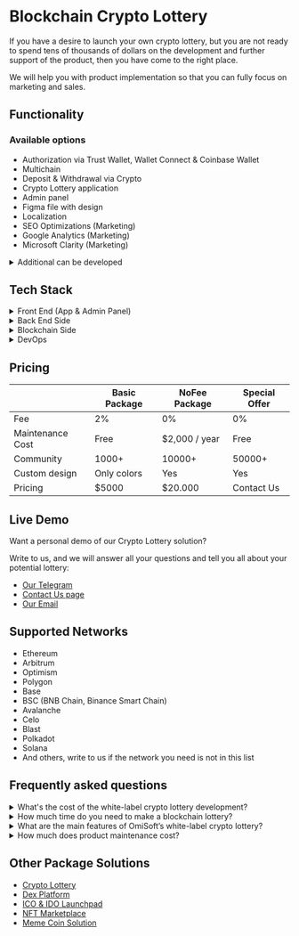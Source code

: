# Blockchain Crypto Lottery

If you have a desire to launch your own crypto lottery, but you are not ready to spend tens of thousands of dollars on the development and further support of the product, then you have come to the right place.

We will help you with product implementation so that you can fully focus on marketing and sales.

## Functionality

### Available options

- Authorization via Trust Wallet, Wallet Connect & Coinbase Wallet
- Multichain
- Deposit & Withdrawal via Crypto
- Crypto Lottery application
- Admin panel
- Figma file with design
- Localization
- SEO Optimizations (Marketing)
- Google Analytics (Marketing)
- Microsoft Clarity (Marketing)

<details>
  <summary>Additional can be developed</summary>
  <ul>
      <li>Deposit & Withdrawal via Fiat (A license is required)</li>
      <li>Landing Page</li>
      <li>Blog</li>
      <li>Integration with Social Networks</li>
      <li>Mobile Application (A license is required)</li>
      <li>Telegram bot or Telegram Mini App</li>
      <li>Join Bonus (Marketing)</li>
      <li>Daily Bonus (Marketing)</li>
      <li>Referral System (Marketing)</li>
  </ul>
</details>

## Tech Stack

<details>
  <summary>Front End (App & Admin Panel)</summary>
  <ul>
      <li>Next.js</li>
      <li>React.js</li>
      <li>Redux Toolkit</li>
      <li>TypeScript</li>
      <li>Wagmi</li>
      <li>Jest (for unit testing)</li>
  </ul>
</details>

<details>
  <summary>Back End Side</summary>
  <ul>
      <li>Node.js</li>
      <li>Express.js</li>
      <li>TypeScript</li>
      <li>MongoDB & Mongoose</li>
      <li>Swagger</li>
      <li>Jest & Supertest (for unit & integration testing)</li>
  </ul>
</details>

<details>
  <summary>Blockchain Side</summary>
  <ul>
      <li>Solidity (Crypto Lottery Smart Contract)</li>
  </ul>
</details>

<details>
  <summary>DevOps</summary>
  <ul>
      <li>Docker</li>
      <li>GitLab CI</li>
  </ul>
</details>

## Pricing

|                  | Basic Package | NoFee Package | Special Offer |
|------------------|---------------|---------------|---------------|
| Fee              | 2%            | 0%            | 0%            |
| Maintenance Cost | Free          | $2,000 / year | Free          |
| Community        | 1000+         | 10000+        | 50000+        |
| Custom design    | Only colors   | Yes           | Yes           |
| Pricing          | $5000         | $20.000       | Contact Us    |

## Live Demo

Want a personal demo of our Crypto Lottery solution?

Write to us, and we will answer all your questions and tell you all about your potential lottery:

- [Our Telegram](https://telegram.me/omisoft)
- [Contact Us page](https://omisoft.net/contact-us/)
- [Our Email](mailto:hi@omisoft.net)

## Supported Networks

- Ethereum
- Arbitrum
- Optimism
- Polygon
- Base
- BSC (BNB Chain, Binance Smart Chain)
- Avalanche
- Celo
- Blast
- Polkadot
- Solana
- And others, write to us if the network you need is not in this list

## Frequently asked questions

<details>
  <summary>What's the cost of the white-label crypto lottery development?</summary>
  <p> We have two price offers:</p> 
  <ul>
      <li>Basic Package - <b>$5,000</b> first payment and 2% of revenue. For these funds, the solution will be adapted for you and deployed on your server. Product maintenance will be free.</li>
      <li>NoFee Package - <b>$20,000</b> first payment and $2,000 per year for maintenance. Suitable if you have a large community and there will be many users from the start.</li>
      <li>Special Offer - <b>$0</b>, If you have a large community and you are looking for a technological partner in the share - this option may be useful for you. We provide CTO and team as our investment</li>  
  </ul>
</details>

<details>
  <summary>How much time do you need to make a blockchain lottery?</summary>
  <p>Since this is a White-Label solution, its development and launch takes 3-4 times less time than when developing it from scratch.</p>
  <p>You will receive a ready-made solution in less than a month.</p>
</details>

<details>
  <summary>What are the main features of OmiSoft’s white-label crypto lottery?</summary>
  <p>The key features of our blockchain lottery include an easy-to-use UX and mobile-friendly interface, multichain support, token creation, a convenient admin panel for system management, and flexible rule setting.</p>
</details>

<details>
  <summary>How much does product maintenance cost?</summary>
  <p>Basic Package maintenance is free, and NoFee Package maintenance costs $2,000 per year.</p>
</details>

## Other Package Solutions

- [Crypto Lottery](https://omisoft.net/demo/crypto-lottery/)
- [Dex Platform](https://omisoft.net/demo/white-label-dex-solutions/)
- [ICO & IDO Launchpad](https://omisoft.net/demo/white-label-crypto-launchpad-development/)
- [NFT Marketplace](https://omisoft.net/demo/whitelabel-nft-marketplace-development/)
- [Meme Coin Solution](https://omisoft.net/demo/meme-coin-development-service/)